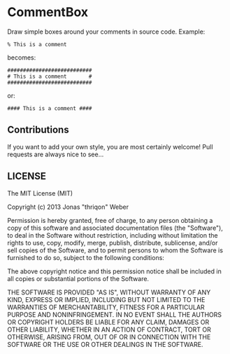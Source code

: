 
CommentBox
==========

Draw simple boxes around your comments in source code. Example:

    % This is a comment

becomes:

    ###########################
    # This is a comment       #
    ###########################

or:

    #### This is a comment ####

Contributions
-------------

If you want to add your own style, you are most certainly welcome! Pull requests are always nice to see...

LICENSE
-------

The MIT License (MIT)

Copyright (c) 2013 Jonas "thriqon" Weber

Permission is hereby granted, free of charge, to any person obtaining a copy
of this software and associated documentation files (the "Software"), to deal
in the Software without restriction, including without limitation the rights
to use, copy, modify, merge, publish, distribute, sublicense, and/or sell
copies of the Software, and to permit persons to whom the Software is
furnished to do so, subject to the following conditions:

The above copyright notice and this permission notice shall be included in
all copies or substantial portions of the Software.

THE SOFTWARE IS PROVIDED "AS IS", WITHOUT WARRANTY OF ANY KIND, EXPRESS OR
IMPLIED, INCLUDING BUT NOT LIMITED TO THE WARRANTIES OF MERCHANTABILITY,
FITNESS FOR A PARTICULAR PURPOSE AND NONINFRINGEMENT. IN NO EVENT SHALL THE
AUTHORS OR COPYRIGHT HOLDERS BE LIABLE FOR ANY CLAIM, DAMAGES OR OTHER
LIABILITY, WHETHER IN AN ACTION OF CONTRACT, TORT OR OTHERWISE, ARISING FROM,
OUT OF OR IN CONNECTION WITH THE SOFTWARE OR THE USE OR OTHER DEALINGS IN
THE SOFTWARE.

